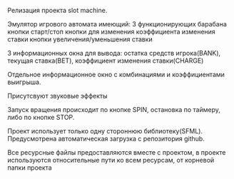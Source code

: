 Релизация проекта slot machine.

Эмулятор игрового автомата имеющий:
3 функционирующих барабана
кнопки старт/стоп
кнопки для изменения коэффициента изменения ставки
кнопки увеличения/уменьшения ставки

3 информационных окна для вывода:
остатка средств игрока(BANK), текущая ставка(BET), коэффициент изменения ставки(CHARGE)

Отдельное информационное окно с комбинациями и коэффициентами выигрыша.

Присутсвуют звуковые эффекты

Запуск вращения происходит по кнопке SPIN, остановка по таймеру, либо по кнопке STOP.

Проект использует только одну стороннюю библиотеку(SFML). 
Предусмотрена автоматическая загрузка с репозитория github.

Все ресурсные файлы предоставляются вместе с проектом, в проекте используются относительные пути ко всем ресурсам, от корневой папки проекта
